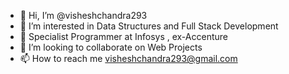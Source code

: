 - 👋 Hi, I’m @visheshchandra293
- 👀 I’m interested in Data Structures and Full Stack Development 
- 🌱 Specialist Programmer at Infosys , ex-Accenture
- 💞️ I’m looking to collaborate on Web Projects
- 📫 How to reach me visheshchandra293@gmail.com

<!---
visheshchandra293/visheshchandra293 is a ✨ special ✨ repository because its `README.md` (this file) appears on your GitHub profile.
You can click the Preview link to take a look at your changes.
--->
